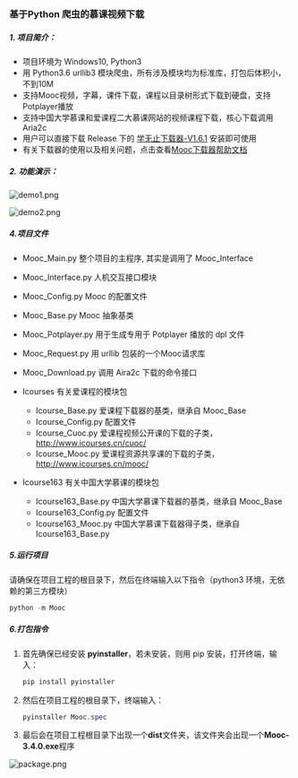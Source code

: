 ### 				基于Python 爬虫的慕课视频下载

##### 1.  项目简介：

- 项目环境为 Windows10,  Python3
- 用 Python3.6 urllib3 模块爬虫，所有涉及模块均为标准库，打包后体积小，不到10M
- 支持Mooc视频，字幕，课件下载，课程以目录树形式下载到硬盘，支持Potplayer播放
- 支持中国大学慕课和爱课程二大慕课网站的视频课程下载，核心下载调用 Aria2c
- 用户可以直接下载 Release 下的 [学无止下载器-V1.6.1](https://github.com/PyJun/Mooc_Downloader/releases)  安装即可使用
- 有关下载器的使用以及相关问题，点击查看[Mooc下载器帮助文档](https://github.com/PyJun/Mooc_Downloader/wiki)

##### 2. 功能演示：

![demo1.png](http://118.31.48.9/images/demo1.png)

![demo2.png](http://118.31.48.9/images/demo2.png)

##### 4.项目文件

- Mooc_Main.py	          整个项目的主程序,  其实是调用了 Mooc_Interface
- Mooc_Interface.py       人机交互接口模块
- Mooc_Config.py            Mooc 的配置文件
- Mooc_Base.py               Mooc  抽象基类
- Mooc_Potplayer.py       用于生成专用于 Potplayer 播放的 dpl 文件 
- Mooc_Request.py          用 urllib 包装的一个Mooc请求库
- Mooc_Download.py      调用 Aira2c 下载的命令接口
- Icourses                          有关爱课程的模块包
  - Icourse_Base.py              爱课程下载器的基类，继承自 Mooc_Base
  - Icourse_Config.py            配置文件
  - Icourse_Cuoc.py              爱课程视频公开课的下载的子类，http://www.icourses.cn/cuoc/
  - Icourse_Mooc.py             爱课程资源共享课的下载的子类，http://www.icourses.cn/mooc/

- Icourse163                      有关中国大学慕课的模块包
  - Icourse163_Base.py         中国大学慕课下载器的基类，继承自 Mooc_Base
  - Icourse163_Config.py       配置文件
  - Icourse163_Mooc.py        中国大学慕课下载器得子类，继承自 Icourse163_Base.py

##### 5.运行项目

请确保在项目工程的根目录下，然后在终端输入以下指令（python3 环境，无依赖的第三方模块）

```powershell
python -m Mooc
```

##### 6.打包指令

1. 首先确保已经安装 **pyinstaller**，若未安装，则用 pip 安装，打开终端，输入：

   ```powershell
   pip install pyinstaller
   ```

2. 然后在项目工程的根目录下，终端输入：

   ```powershell
   pyinstaller Mooc.spec
   ```

3. 最后会在项目工程根目录下出现一个**dist**文件夹，该文件夹会出现一个**Mooc-3.4.0.exe**程序

![package.png](http://118.31.48.9/images/package.png)

